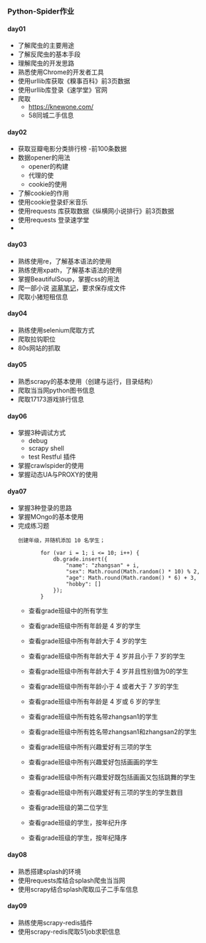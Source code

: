### Python-Spider作业
#### day01
- 了解爬虫的主要用途
- 了解反爬虫的基本手段
- 理解爬虫的开发思路
- 熟悉使用Chrome的开发者工具
- 使用urllib库获取《糗事百科》前3页数据
- 使用urllib库登录《速学堂》官网
- 爬取
    - https://knewone.com/
    - 58同城二手信息
    

#### day02
- 获取豆瓣电影分类排行榜 -前100条数据
- 数据opener的用法
    - opener的构建
    - 代理的使
    - cookie的使用
- 了解cookie的作用
- 使用cookie登录虾米音乐
- 使用requests 库获取数据《纵横网小说排行》前3页数据
- 使用requests 登录速学堂
- 
#### day03
- 熟练使用re，了解基本语法的使用
- 熟练使用xpath，了解基本语法的使用
- 掌握BeautifulSoup，掌握css的用法
- 爬一部小说 [盗墓笔记](http://www.jueshitangmen.info/daomubiji)，要求保存成文件
- 爬取小猪短租信息

#### day04
- 熟练使用selenium爬取方式
- 爬取拉钩职位
- 80s网站的抓取
#### day05
- 熟悉scrapy的基本使用（创建与运行，目录结构）
- 爬取当当网python图书信息
- 爬取17173游戏排行信息

#### day06
- 掌握3种调试方式
    - debug
    - scrapy shell
    - test Restful 插件
- 掌握crawlspider的使用
- 掌握动态UA与PROXY的使用

#### dya07
- 掌握3种登录的思路
- 掌握MOngo的基本使用
- 完成练习题
    ```
    创建年级，并随机添加 10 名学生；
    
           for (var i = 1; i <= 10; i++) {
               db.grade.insert({
                   "name": "zhangsan" + i,
                   "sex": Math.round(Math.random() * 10) % 2,
                   "age": Math.round(Math.random() * 6) + 3,
                   "hobby": []
               });
           }
    ```
    - 查看grade班级中的所有学生
    
    - 查看grade班级中所有年龄是 4 岁的学生
    
    - 查看grade班级中所有年龄大于 4 岁的学生
    
    - 查看grade班级中所有年龄大于 4 岁并且小于 7 岁的学生
    
    - 查看grade班级中所有年龄大于 4 岁并且性别值为0的学生
    
    - 查看grade班级中所有年龄小于 4 或者大于 7 岁的学生
    
    - 查看grade班级中所有年龄是 4 岁或 6 岁的学生
    
    - 查看grade班级中所有姓名带zhangsan1的学生
    
    - 查看grade班级中所有姓名带zhangsan1和zhangsan2的学生
    
    - 查看grade班级中所有兴趣爱好有三项的学生
    
    - 查看grade班级中所有兴趣爱好包括画画的学生
    
    - 查看grade班级中所有兴趣爱好既包括画画又包括跳舞的学生
    
    - 查看grade班级中所有兴趣爱好有三项的学生的学生数目
    
    - 查看grade班级的第二位学生
    
    - 查看grade班级的学生，按年纪升序
    
    - 查看grade班级的学生，按年纪降序

#### day08
- 熟悉搭建splash的环境
- 使用requests库结合splash爬虫当当网
- 使用scrapy结合splash爬取瓜子二手车信息

#### day09
- 熟练使用scrapy-redis插件
- 使用scrapy-redis爬取51job求职信息